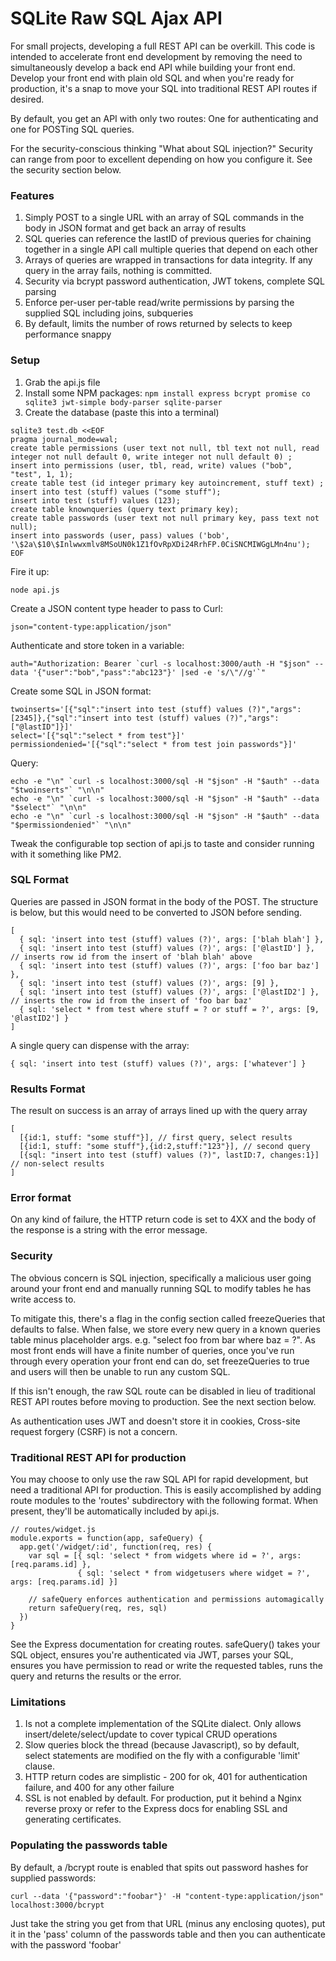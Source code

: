 # SQLite Raw SQL Ajax API

For small projects, developing a full REST API can be overkill.  This code is intended to accelerate front end development by removing the need to simultaneously develop a back end API while building your front end.  Develop your front end with plain old SQL and when you're ready for production, it's a snap to move your SQL into traditional REST API routes if desired.

By default, you get an API with only two routes: One for authenticating and one for POSTing SQL queries.

For the security-conscious thinking "What about SQL injection?" Security can range from poor to excellent depending on how you configure it.  See the security section below.

### Features

1. Simply POST to a single URL with an array of SQL commands in the body in JSON format and get back an array of results
2. SQL queries can reference the lastID of previous queries for chaining
   together in a single API call multiple queries that depend on each other
3. Arrays of queries are wrapped in transactions for data integrity.  If any query in the array fails, nothing is committed.
4. Security via bcrypt password authentication, JWT tokens, complete SQL parsing
5. Enforce per-user per-table read/write permissions by parsing the supplied SQL including joins, subqueries
6. By default, limits the number of rows returned by selects to keep performance snappy

### Setup

1. Grab the api.js file
2. Install some NPM packages: `npm install express bcrypt promise co sqlite3 jwt-simple body-parser sqlite-parser`
3. Create the database (paste this into a terminal)
```
sqlite3 test.db <<EOF
pragma journal_mode=wal;
create table permissions (user text not null, tbl text not null, read integer not null default 0, write integer not null default 0) ;
insert into permissions (user, tbl, read, write) values ("bob", "test", 1, 1);
create table test (id integer primary key autoincrement, stuff text) ;
insert into test (stuff) values ("some stuff");
insert into test (stuff) values (123);
create table knownqueries (query text primary key);
create table passwords (user text not null primary key, pass text not null);
insert into passwords (user, pass) values ('bob', '\$2a\$10\$Inlwwxmlv8MSoUN0k1Z1fOvRpXDi24RrhFP.0CiSNCMIWGgLMn4nu');
EOF
```
Fire it up:
```
node api.js
```
Create a JSON content type header to pass to Curl:
```
json="content-type:application/json" 
```
Authenticate and store token in a variable:
```
auth="Authorization: Bearer `curl -s localhost:3000/auth -H "$json" --data '{"user":"bob","pass":"abc123"}' |sed -e 's/\"//g'`"
````
Create some SQL in JSON format:
```
twoinserts='[{"sql":"insert into test (stuff) values (?)","args":[2345]},{"sql":"insert into test (stuff) values (?)","args":["@lastID"]}]'
select='[{"sql":"select * from test"}]'
permissiondenied='[{"sql":"select * from test join passwords"}]'
```
Query:
```
echo -e "\n" `curl -s localhost:3000/sql -H "$json" -H "$auth" --data "$twoinserts"` "\n\n"
echo -e "\n" `curl -s localhost:3000/sql -H "$json" -H "$auth" --data "$select"` "\n\n"
echo -e "\n" `curl -s localhost:3000/sql -H "$json" -H "$auth" --data "$permissiondenied"` "\n\n"
````
Tweak the configurable top section of api.js to taste and consider running with it something like PM2.


### SQL Format

Queries are passed in JSON format in the body of the POST.  The structure is below, but this would need to be converted to JSON before sending.

```
[
  { sql: 'insert into test (stuff) values (?)', args: ['blah blah'] },
  { sql: 'insert into test (stuff) values (?)', args: ['@lastID'] }, // inserts row id from the insert of 'blah blah' above
  { sql: 'insert into test (stuff) values (?)', args: ['foo bar baz'] },
  { sql: 'insert into test (stuff) values (?)', args: [9] },
  { sql: 'insert into test (stuff) values (?)', args: ['@lastID2'] }, // inserts the row id from the insert of 'foo bar baz'
  { sql: 'select * from test where stuff = ? or stuff = ?', args: [9, '@lastID2'] }
]
```

A single query can dispense with the array:

```
{ sql: 'insert into test (stuff) values (?)', args: ['whatever'] }
```

### Results Format

The result on success is an array of arrays lined up with the query array

```
[
  [{id:1, stuff: "some stuff"}], // first query, select results
  [{id:1, stuff: "some stuff"},{id:2,stuff:"123"}], // second query
  [{sql: "insert into test (stuff) values (?)", lastID:7, changes:1}] // non-select results
] 
```

### Error format

On any kind of failure, the HTTP return code is set to 4XX and the body of the response is a string with the error message.

### Security

The obvious concern is SQL injection, specifically a malicious user going around your front end and manually running SQL to modify tables he has write access to.  

To mitigate this, there's a flag in the config section called freezeQueries that defaults to false.  When false, we store every new query in a known queries table minus placeholder args.  e.g. "select foo from bar where baz = ?".  As most front ends will have a finite number of queries, once you've run through every operation your front end can do, set freezeQueries to true and users will then be unable to run any custom SQL.

If this isn't enough, the raw SQL route can be disabled in lieu of traditional REST API routes before moving to production. See the next section below.

As authentication uses JWT and doesn't store it in cookies, Cross-site request forgery (CSRF) is not a concern.

### Traditional REST API for production

You may choose to only use the raw SQL API for rapid development, but need a traditional API for production.  This is easily accomplished by adding route modules to the 'routes' subdirectory with the following format.  When present, they'll be automatically included by api.js.

```
// routes/widget.js
module.exports = function(app, safeQuery) {
  app.get('/widget/:id', function(req, res) {
    var sql = [{ sql: 'select * from widgets where id = ?', args: [req.params.id] },
               { sql: 'select * from widgetusers where widget = ?', args: [req.params.id] }]
    
    // safeQuery enforces authentication and permissions automagically   
    return safeQuery(req, res, sql)
  })
}
```

See the Express documentation for creating routes.  safeQuery() takes your SQL object, ensures you're authenticated via JWT, parses your SQL, ensures you have permission to read or write the requested tables, runs the query and returns the results or the error.

### Limitations

1. Is not a complete implementation of the SQLite dialect.  Only allows insert/delete/select/update to cover typical CRUD operations
2. Slow queries block the thread (because Javascript), so by default, select statements are modified on the fly with a configurable 'limit' clause.  
3. HTTP return codes are simplistic - 200 for ok, 401 for authentication failure, and 400 for any other failure
4. SSL is not enabled by default. For production, put it behind a Nginx reverse proxy or refer to the Express docs for enabling SSL and generating certificates.


### Populating the passwords table

By default, a /bcrypt route is enabled that spits out password hashes for supplied passwords:

```
curl --data '{"password":"foobar"}' -H "content-type:application/json" localhost:3000/bcrypt
```

Just take the string you get from that URL (minus any enclosing quotes), put it in the 'pass' column of the passwords table and then you can authenticate with the password 'foobar'
